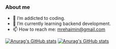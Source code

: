 ### About me


- 🔭 I’m addicted to coding.
- 🌱 I’m currently learning backend development.
- 📫 How to reach me: <mrehaimin@gmail.com>

[![Anurag's GitHub stats](https://github-readme-stats.vercel.app/api?username=rehaimin#gh-light-mode-only)](https://github.com/rehaimin/github-readme-stats#gh-light-mode-only)
[![Anurag's GitHub stats](https://github-readme-stats.vercel.app/api?username=rehaimin&theme=dark#gh-dark-mode-only)](https://github.com/rehaimin/github-readme-stats#gh-dark-mode-only)

